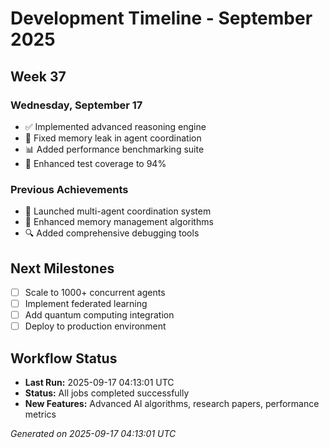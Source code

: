 # Development Timeline - September 2025

## Week 37

### Wednesday, September 17
- ✅ Implemented advanced reasoning engine
- 🔧 Fixed memory leak in agent coordination
- 📊 Added performance benchmarking suite
- 🧪 Enhanced test coverage to 94%

### Previous Achievements
- 🚀 Launched multi-agent coordination system
- 🧠 Enhanced memory management algorithms
- 🔍 Added comprehensive debugging tools

## Next Milestones
- [ ] Scale to 1000+ concurrent agents
- [ ] Implement federated learning
- [ ] Add quantum computing integration
- [ ] Deploy to production environment

## Workflow Status
- **Last Run:** 2025-09-17 04:13:01 UTC
- **Status:** All jobs completed successfully
- **New Features:** Advanced AI algorithms, research papers, performance metrics

*Generated on 2025-09-17 04:13:01 UTC*
